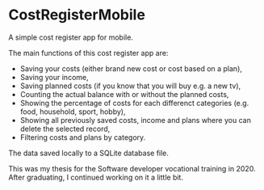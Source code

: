 # CostRegisterMobile
A simple cost register app for mobile.

The main functions of this cost register app are:
- Saving your costs (either brand new cost or cost based on a plan),
- Saving your income,
- Saving planned costs (if you know that you will buy e.g. a new tv),
- Counting the actual balance with or without the planned costs,
- Showing the percentage of costs for each differenct categories (e.g. food, household, sport, hobby),
- Showing all previously saved costs, income and plans where you can delete the selected record,
- Filtering costs and plans by category.

The data saved locally to a SQLite database file.

This was my thesis for the Software developer vocational training in 2020. After graduating, I continued working on it a little bit.
